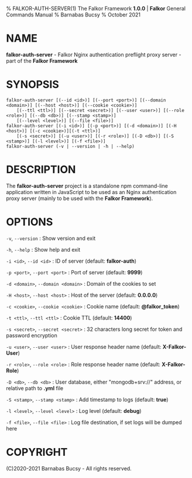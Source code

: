 % FALKOR-AUTH-SERVER(1) The Falkor Framework **1.0.0** | **Falkor** General Commands Manual
% Barnabas Bucsy
% October 2021

# NAME

**falkor-auth-server** - Falkor Nginx authentication preflight proxy server - part of the **Falkor Framework**

# SYNOPSIS

```
falkor-auth-server [(--id <id>)] [(--port <port>)] [(--domain <domain>)] [(--host <host>)] [(--cookie <cookie>)]
    [(--ttl <ttl>)] [(--secret <secret>)] [(--user <user>)] [(--role <role>)] [(--db <db>)] [(--stamp <stamp>)]
    [(--level <level>)] [(--file <file>)]
falkor-auth-server [(-i <id>)] [(-p <port>)] [(-d <domain>)] [(-H <host>)] [(-c <cookie>)][(-t <ttl>)] 
    [(-s <secret>)] [(-u <user>)] [(-r <role>)] [(-D <db>)] [(-S <stamp>)] [(-l <level>)] [(-f <file>)]
falkor-auth-server (-v | --version | -h | --help)
```

# DESCRIPTION

The **falkor-auth-server** project is a standalone npm command-line application written in JavaScript to be used as an Nginx authentication proxy server (mainly to be used with the **Falkor Framework**).

# OPTIONS

`-v`, `--version`
:   Show version and exit

`-h`, `--help`
:   Show help and exit

`-i <id>`, `--id <id>`
:   ID of server  (default: **falkor-auth**)

`-p <port>`, `--port <port>`
:   Port of server  (default: **9999**)

`-d <domain>`, `--domain <domain>`
:   Domain of the cookies to set

`-H <host>`, `--host <host>`
:   Host of the server  (default: **0.0.0.0**)

`-c <cookie>`, `--cookie <cookie>`
:   Cookie name  (default: **@falkor_token**)

`-t <ttl>`, `--ttl <ttl>`
:   Cookie TTL  (default: **14400**)

`-s <secret>`, `--secret <secret>`
:   32 characters long secret for token and password encryption

`-u <user>`, `--user <user>`
:   User response header name  (default: **X-Falkor-User**)

`-r <role>`, `--role <role>`
:   Role response header name  (default: **X-Falkor-Role**)

`-D <db>`, `--db <db>`
:   User database, either "mongodb+srv://" address, or relative path to **.yml** file

`-S <stamp>`, `--stamp <stamp>`
:   Add timestamp to logs  (default: **true**)

`-l <level>`, `--level <level>`
:   Log level  (default: **debug**)

`-f <file>`, `--file <file>`
:   Log file destination, if set logs will be dumped here

# COPYRIGHT

(C)2020-2021 Barnabas Bucsy - All rights reserved.
